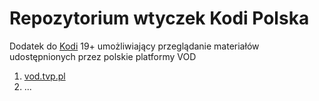 # Repozytorium wtyczek Kodi Polska

Dodatek do [Kodi](https://kodi.tv/) 19+ umożliwiający przeglądanie materiałów udostępnionych przez polskie platformy VOD
1. [vod.tvp.pl](https://vod.tvp.pl)
2. ...

